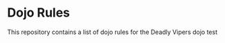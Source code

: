 Dojo Rules
==========

This repository contains a list of dojo rules for the Deadly Vipers dojo
test

